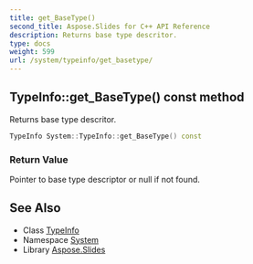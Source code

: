 ```yaml
---
title: get_BaseType()
second_title: Aspose.Slides for C++ API Reference
description: Returns base type descritor.
type: docs
weight: 599
url: /system/typeinfo/get_basetype/
---
```

## TypeInfo::get_BaseType() const method


Returns base type descritor.

```cpp
TypeInfo System::TypeInfo::get_BaseType() const
```


### Return Value

Pointer to base type descriptor or null if not found.

## See Also

* Class [TypeInfo](../)
* Namespace [System](../../)
* Library [Aspose.Slides](../../../)